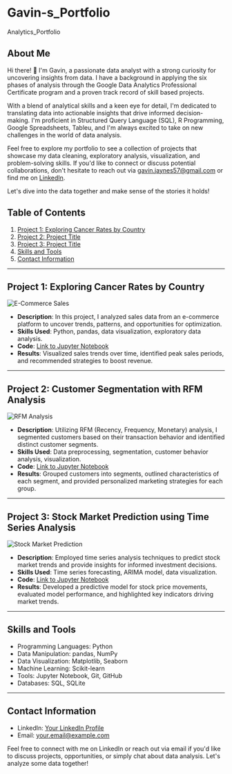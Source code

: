 # Gavin-s_Portfolio
Analytics_Portfolio

## About Me

Hi there! 👋 I'm Gavin, a passionate data analyst with a strong curiosity for uncovering insights from data. I have a background in applying the six phases of analysis through the Google Data Analytics Professional Certificate program and a proven track record of skill based projects.

With a blend of analytical skills and a keen eye for detail, I'm dedicated to translating data into actionable insights that drive informed decision-making. I'm proficient in Structured Query Language (SQL), R Programming, Google Spreadsheets, Tableu, and I'm always excited to take on new challenges in the world of data analysis.

Feel free to explore my portfolio to see a collection of projects that showcase my data cleaning, exploratory analysis, visualization, and problem-solving skills. If you'd like to connect or discuss potential collaborations, don't hesitate to reach out via gavin.jaynes57@gmail.com or find me on [LinkedIn](https://www.linkedin.com/in/gavin-jaynes-a58b3a213/).

Let's dive into the data together and make sense of the stories it holds!


## Table of Contents

1. [Project 1: Exploring Cancer Rates by Country](#project-1-exploring-cancer-rates-by-country)
2. [Project 2: Project Title](#project-2-project-title)
3. [Project 3: Project Title](#project-3-project-title)
4. [Skills and Tools](#skills-and-tools)
5. [Contact Information](#contact-information)

---

## Project 1: Exploring Cancer Rates by Country

![E-Commerce Sales](images/e-commerce-sales.png)

- **Description**: In this project, I analyzed sales data from an e-commerce platform to uncover trends, patterns, and opportunities for optimization.
- **Skills Used**: Python, pandas, data visualization, exploratory data analysis.
- **Code**: [Link to Jupyter Notebook](project-1/e-commerce-sales-analysis.ipynb)
- **Results**: Visualized sales trends over time, identified peak sales periods, and recommended strategies to boost revenue.

---

## Project 2: Customer Segmentation with RFM Analysis

![RFM Analysis](images/rfm-analysis.png)

- **Description**: Utilizing RFM (Recency, Frequency, Monetary) analysis, I segmented customers based on their transaction behavior and identified distinct customer segments.
- **Skills Used**: Data preprocessing, segmentation, customer behavior analysis, visualization.
- **Code**: [Link to Jupyter Notebook](project-2/customer-segmentation-rfm.ipynb)
- **Results**: Grouped customers into segments, outlined characteristics of each segment, and provided personalized marketing strategies for each group.

---

## Project 3: Stock Market Prediction using Time Series Analysis

![Stock Market Prediction](images/stock-prediction.png)

- **Description**: Employed time series analysis techniques to predict stock market trends and provide insights for informed investment decisions.
- **Skills Used**: Time series forecasting, ARIMA model, data visualization.
- **Code**: [Link to Jupyter Notebook](project-3/stock-market-prediction.ipynb)
- **Results**: Developed a predictive model for stock price movements, evaluated model performance, and highlighted key indicators driving market trends.

---

## Skills and Tools

- Programming Languages: Python
- Data Manipulation: pandas, NumPy
- Data Visualization: Matplotlib, Seaborn
- Machine Learning: Scikit-learn
- Tools: Jupyter Notebook, Git, GitHub
- Databases: SQL, SQLite

---

## Contact Information

- LinkedIn: [Your LinkedIn Profile](https://www.linkedin.com/in/yourprofile)
- Email: [your.email@example.com](mailto:your.email@example.com)

Feel free to connect with me on LinkedIn or reach out via email if you'd like to discuss projects, opportunities, or simply chat about data analysis. Let's analyze some data together!


